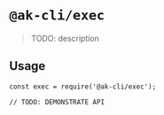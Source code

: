 # `@ak-cli/exec`

> TODO: description

## Usage

```
const exec = require('@ak-cli/exec');

// TODO: DEMONSTRATE API
```
